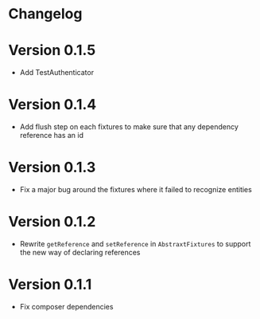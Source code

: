 # Changelog

# Version 0.1.5

- Add TestAuthenticator

# Version 0.1.4

- Add flush step on each fixtures to make sure that any dependency reference has an id

# Version 0.1.3

- Fix a major bug around the fixtures where it failed to recognize entities

# Version 0.1.2

- Rewrite `getReference` and `setReference` in `AbstraxtFixtures` to support the new way of declaring references

# Version 0.1.1

- Fix composer dependencies
